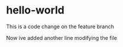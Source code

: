 # hello-world

This is a code change on the feature branch

Now ive added another line modifying the file